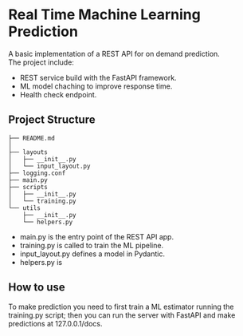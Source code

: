 # Real Time Machine Learning Prediction

A basic implementation of a REST API for on demand prediction.  
The project include: 

 - REST service build with the FastAPI framework.
 - ML model chaching to improve response time.  
 - Health check endpoint.
 
## Project Structure
```
├── README.md
│ 
├── layouts
│   ├── __init__.py
│   └── input_layout.py
├── logging.conf
├── main.py
├── scripts
│   ├── __init__.py
│   └── training.py
└── utils
    ├── __init__.py
    └── helpers.py
```

 - main.py is the entry point of the REST API app.
 - training.py is called to train the ML pipeline.
 - input_layout.py defines a model in Pydantic.  
 - helpers.py is 

## How to use

To make prediction you need to first train a ML estimator running the training.py script;
then you can run the server with FastAPI and make predictions at 127.0.0.1/docs.

